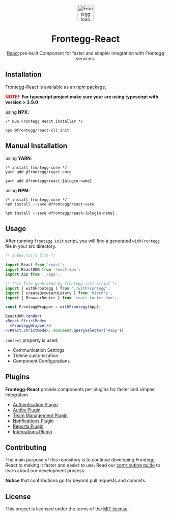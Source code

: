 
<p align="center">
  <a href="https://www.frontegg.com/" rel="noopener" target="_blank">
    <img style="margin-top:40px" height="50" src="https://frontegg.com/wp-content/uploads/2020/04/logo_frrontegg.svg" alt="Frontegg logo">
  </a>
</p>
<h1 align="center">Frontegg-React</h1>
<div align="center">

[React](https://reactjs.org/) pre-built Component for faster and simpler integration with Frontegg services.
</div>

## Installation
Frontegg-React is available as an [npm package](https://www.npmjs.com/package/@frontegg/react-core).

<font color='red'>**NOTE!**:</font> **For typescript project make sure your are using typescirpt with version > 3.9.0**

using **NPX**:
```
/* Run Frontegg React installer */

npx @frontegg/react-cli init

```

## Manual Installation

using **YARN**:
```
/* install frontegg-core */
yarn add @frontegg/react-core

yarn add @frontegg/react-{plugin-name}

```
using **NPM**:
```
/* install frontegg-core */
npm install --save @frontegg/react-core

npm install --save @frontegg/react-{plugin-name}
```


## Usage

After running `frontegg init` script, you will find a generated `withFrontegg` file
in your src directory.


```jsx
/* index.ts|js file */

import React from 'react';
import ReactDOM from 'react-dom';
import App from './App';

/* this file generated by frontegg init script */
import { withFrontegg } from './withFrontegg';
import { createBrowserHistory } from 'history';
import { BrowserRouter } from 'react-router-dom';

const FronteggWrapper = withFrontegg(App);

ReactDOM.render(
<React.StrictMode>
  <FronteggWrapper/>
</React.StrictMode>, document.querySelector('#app'));
```
``context`` property is used:

- Communication Settings
- Theme customization
- Component Configurations


## Plugins
**Frontegg-React** provide components per plugins for faster and simpler integration

- [Authentication Plugin](packages/auth)
- [Audits Plugin](packages/audits)
- [Team Management Plugin](packages/teams)
- [Notifications Plugin](packages/notifications)
- [Reports Plugin](packages/reports)
- [Integrations Plugin](packages/integrations)


## Contributing

The main purpose of this repository is to continue developing Frontegg React to making it faster and easier to use.
Read our [contributing guide](/CONTRIBUTING.md) to learn about our development process.

**Notice** that contributions go far beyond pull requests and commits.

## License

This project is licensed under the terms of the [MIT license](/LICENSE).

